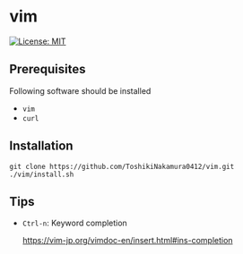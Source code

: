 # vim

[![License: MIT](https://img.shields.io/badge/License-MIT-yellow.svg)](https://opensource.org/licenses/MIT)

## Prerequisites
Following software should be installed
- `vim`
- `curl`
## Installation
```
git clone https://github.com/ToshikiNakamura0412/vim.git
./vim/install.sh
```
## Tips
* `Ctrl-n`: Keyword completion

  https://vim-jp.org/vimdoc-en/insert.html#ins-completion
